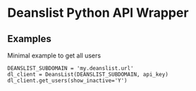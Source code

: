 Deanslist Python API Wrapper
============================

## Examples

Minimal example to get all users
```
DEANSLIST_SUBDOMAIN = 'my.deanslist.url'
dl_client = DeansList(DEANSLIST_SUBDOMAIN, api_key)
dl_client.get_users(show_inactive='Y')
```
